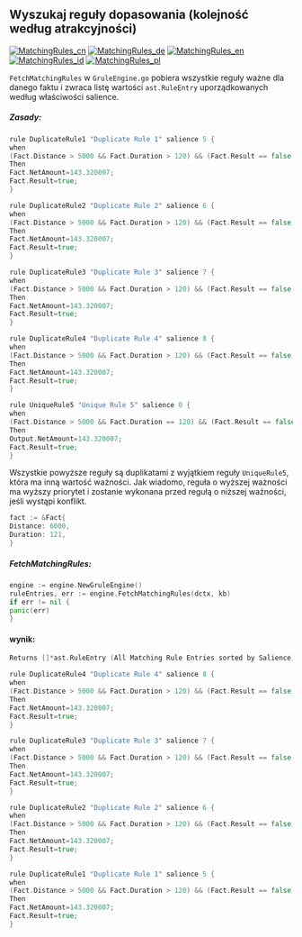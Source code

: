## Wyszukaj reguły dopasowania (kolejność według atrakcyjności)

[![MatchingRules_cn](https://github.com/yammadev/flag-icons/blob/master/png/CN.png?raw=true)](../cn/MatchingRules_cn.md)
[![MatchingRules_de](https://github.com/yammadev/flag-icons/blob/master/png/DE.png?raw=true)](../de/MatchingRules_de.md)
[![MatchingRules_en](https://github.com/yammadev/flag-icons/blob/master/png/GB.png?raw=true)](../en/MatchingRules_en.md)
[![MatchingRules_id](https://github.com/yammadev/flag-icons/blob/master/png/ID.png?raw=true)](../id/MatchingRules_id.md)
[![MatchingRules_pl](https://github.com/yammadev/flag-icons/blob/master/png/PL.png?raw=true)](../pl/MatchingRules_pl.md)

`FetchMatchingRules` w `GruleEngine.go` pobiera wszystkie reguły ważne dla danego faktu i zwraca listę wartości `ast.RuleEntry` uporządkowanych według właściwości salience.

##### Zasady:

```go
rule DuplicateRule1 "Duplicate Rule 1" salience 5 {
when
(Fact.Distance > 5000 && Fact.Duration > 120) && (Fact.Result == false)
Then
Fact.NetAmount=143.320007;
Fact.Result=true;
}

rule DuplicateRule2 "Duplicate Rule 2" salience 6 {
when
(Fact.Distance > 5000 && Fact.Duration > 120) && (Fact.Result == false)
Then
Fact.NetAmount=143.320007;
Fact.Result=true;
}

rule DuplicateRule3 "Duplicate Rule 3" salience 7 {
when
(Fact.Distance > 5000 && Fact.Duration > 120) && (Fact.Result == false)
Then
Fact.NetAmount=143.320007;
Fact.Result=true;
}

rule DuplicateRule4 "Duplicate Rule 4" salience 8 {
when
(Fact.Distance > 5000 && Fact.Duration > 120) && (Fact.Result == false)
Then
Fact.NetAmount=143.320007;
Fact.Result=true;
}

rule UniqueRule5 "Unique Rule 5" salience 0 {
when
(Fact.Distance > 5000 && Fact.Duration == 120) && (Fact.Result == false)
Then
Output.NetAmount=143.320007;
Fact.Result=true;
}
```

Wszystkie powyższe reguły są duplikatami z wyjątkiem reguły `UniqueRule5`, która ma inną wartość ważności.  Jak wiadomo, reguła o wyższej ważności ma wyższy priorytet i zostanie wykonana przed regułą o niższej ważności, jeśli wystąpi konflikt.

```go
fact := &Fact{
Distance: 6000,
Duration: 121,
}
```

##### FetchMatchingRules:

```go
engine := engine.NewGruleEngine()
ruleEntries, err := engine.FetchMatchingRules(dctx, kb)
if err != nil {
panic(err)
}
```

#### wynik:

```go
Returns []*ast.RuleEntry (All Matching Rule Entries sorted by Salience)

rule DuplicateRule4 "Duplicate Rule 4" salience 8 {
when
(Fact.Distance > 5000 && Fact.Duration > 120) && (Fact.Result == false)
Then
Fact.NetAmount=143.320007;
Fact.Result=true;
}

rule DuplicateRule3 "Duplicate Rule 3" salience 7 {
when
(Fact.Distance > 5000 && Fact.Duration > 120) && (Fact.Result == false)
Then
Fact.NetAmount=143.320007;
Fact.Result=true;
}

rule DuplicateRule2 "Duplicate Rule 2" salience 6 {
when
(Fact.Distance > 5000 && Fact.Duration > 120) && (Fact.Result == false)
Then
Fact.NetAmount=143.320007;
Fact.Result=true;
}

rule DuplicateRule1 "Duplicate Rule 1" salience 5 {
when
(Fact.Distance > 5000 && Fact.Duration > 120) && (Fact.Result == false)
Then
Fact.NetAmount=143.320007;
Fact.Result=true;
}
```
